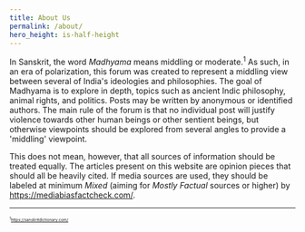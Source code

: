 ```yaml
---
title: About Us
permalink: /about/
hero_height: is-half-height
---
```

In Sanskrit, the word _Madhyama_ means middling or moderate.<sup>1</sup> As such, in an era of polarization, this forum was created to represent a middling view between several of India's ideologies and philosophies. The goal of Madhyama is to explore in depth, topics such as ancient Indic philosophy, animal rights, and politics. Posts may be written by anonymous or identified authors. The main rule of the forum is that no individual post will justify violence towards other human beings or other sentient beings, but otherwise viewpoints should be explored from several angles to provide a 'middling' viewpoint.

This does not mean, however, that all sources of information should be treated equally. The articles present on this website are opinion pieces that should all be heavily cited. If media sources are used, they should be labeled at minimum _Mixed_ (aiming for _Mostly Factual_ sources or higher) by https://mediabiasfactcheck.com/.

_________________________________________________________________________________________________________________________


<span style="font-size:0.5em;"><sup>1</sup>https://sanskritdictionary.com/</span>

